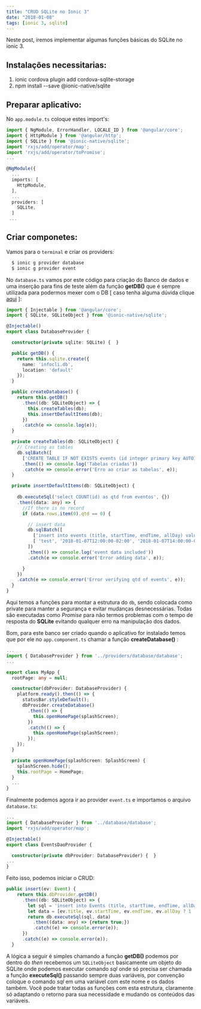 ```yaml
---
title: "CRUD SQLite no Ionic 3"
date: "2018-01-08"
tags: [ionic 3, sqlite]
---
```


Neste post, iremos implementar algumas funções básicas do SQLite no ionic 3.

##  Instalações necessitarias:

1. ionic cordova plugin add cordova-sqlite-storage
2. npm install --save @ionic-native/sqlite

## Preparar aplicativo:

No `app.module.ts` coloque estes import's:

```ts
import { NgModule, ErrorHandler, LOCALE_ID } from '@angular/core';
import { HttpModule } from '@angular/http';
import { SQLite } from '@ionic-native/sqlite';
import 'rxjs/add/operator/map';
import 'rxjs/add/operator/toPromise';
...

@NgModule({
  ...
  imports: [
    HttpModule,
  ],
  ...
  providers: [
    SQLite,
  ]
 ...
```

## Criar componetes:

Vamos para o `terminal` e criar os providers:

```cmd
  $ ionic g provider database
  $ ionic g provider event
```

No `database.ts` vamos por este código para criação do Banco de dados e uma inserção para fins de teste além da função **getDB()** que é sempre utilizada para podermos mexer com o DB [ caso tenha alguma dúvida clique [aqui](http://www.fabricadecodigo.com/crud-sqlite-ionic/) ]:

```ts
import { Injectable } from '@angular/core';
import { SQLite, SQLiteObject } from '@ionic-native/sqlite';

@Injectable()
export class DatabaseProvider {

  constructor(private sqlite: SQLite) {  }

  public getDB() {
    return this.sqlite.create({
      name: 'infocli.db',
      location: 'default'
    });
  }

  public createDatabase() {
    return this.getDB()
      .then((db: SQLiteObject) => {
        this.createTables(db);
        this.insertDefaultItems(db);
      })
      .catch(e => console.log(e));
  }

  private createTables(db: SQLiteObject) {
    // Creating as tables
    db.sqlBatch([
      ['CREATE TABLE IF NOT EXISTS events (id integer primary key AUTOINCREMENT NOT NULL, title TEXT, startTime TEXT, endTime TEXT, allDay integer)'],])
      .then(() => console.log('Tabelas criadas'))
      .catch(e => console.error('Erro ao criar as tabelas', e));
  }

  private insertDefaultItems(db: SQLiteObject) {
    
    db.executeSql('select COUNT(id) as qtd from eventos', {})
    .then((data: any) => {
      //If there is no record
      if (data.rows.item(0).qtd == 0) {

        // insert data
        db.sqlBatch([
          ['insert into events (title, startTime, endTime, allDay) values (?,?,?,?)', 
          [ 'test', '2018-01-07T12:00:00-02:00', '2018-01-07T14:00:00-02:00', 0]]
        ])
        .then(() => console.log('event data included'))
        .catch(e => console.error('Error adding data', e));

      }
    })
    .catch(e => console.error('Error verifying qtd of events', e));
  }
}
```

Aqui temos a funções para montar a estrutura do `db`, sendo colocada como private para manter a segurança e evitar mudanças desnecessárias. Todas são executadas como *Promise* para não termos problemas com o tempo de resposta do **SQLite** evitando qualquer erro na manipulação dos dados.

Bom, para este banco ser criado quando o aplicativo for instalado temos que por ele no `app.component.ts` chamar a função **createDatabase()** :

```ts
...
import { DatabaseProvider } from '../providers/database/database';
...

export class MyApp {
  rootPage: any = null;

  constructor(dbProvider: DatabaseProvider) {
    platform.ready().then(() => {
      statusBar.styleDefault();
      dbProvider.createDatabase()
        .then(() => {
          this.openHomePage(splashScreen);
        })
        .catch(() => {
          this.openHomePage(splashScreen);
        });
    });
  }

  private openHomePage(splashScreen: SplashScreen) {
    splashScreen.hide();
    this.rootPage = HomePage;
  }
  ...
}
```

Finalmente podemos agora ir ao provider `event.ts` e importamos o arquivo `database.ts`:

```ts
...
import { DatabaseProvider } from '../database/database';
import 'rxjs/add/operator/map';

@Injectable()
export class EventsDaoProvider {

  constructor(private dbProvider: DatabaseProvider) {  }
...
}

```

Feito isso, podemos iniciar o CRUD:

```ts
public insert(ev: Event) {
    return this.dbProvider.getDB()
      .then((db: SQLiteObject) => {
        let sql = 'insert into Events (title, startTime, endTime, allDay) values (?, ?, ?, ?)';
        let data = [ev.title, ev.startTime, ev.endTime, ev.allDay ? 1 : 0];
        return db.executeSql(sql, data)
          .then((data: any) => {return true;})
          .catch((e) => console.error(e));
      })
      .catch((e) => console.error(e));
  }
```

A lógica a seguir é simples chamando a função **getDB()** podemos por dentro do *then* recebemos um `SQLiteObject` basicamente um objeto do SQLite onde podemos executar comando *sql* onde só precisa ser chamada a função **executeSql()** passando sempre duas variáveis, por convenção coloque o comando *sql* em uma variável com este nome e os dados também. Você pode tratar todas as funções com esta estrutura, claramente só adaptando o retorno para sua necessidade e mudando os conteúdos das variáveis.